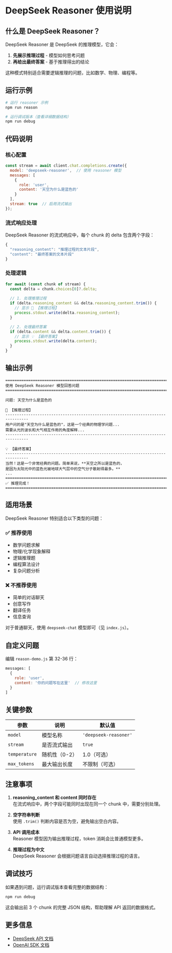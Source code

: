 # DeepSeek Reasoner 使用说明

## 什么是 DeepSeek Reasoner？

DeepSeek Reasoner 是 DeepSeek 的推理模型，它会：
1. **先展示推理过程** - 模型如何思考问题
2. **再给出最终答案** - 基于推理得出的结论

这种模式特别适合需要逻辑推理的问题，比如数学、物理、编程等。

## 运行示例

```powershell
# 运行 reasoner 示例
npm run reason

# 运行调试版本（查看详细数据结构）
npm run debug
```

## 代码说明

### 核心配置

```javascript
const stream = await client.chat.completions.create({
  model: 'deepseek-reasoner',  // 使用 reasoner 模型
  messages: [
    { 
      role: 'user', 
      content: '天空为什么是蓝色的' 
    }
  ],
  stream: true  // 启用流式输出
});
```

### 流式响应处理

DeepSeek Reasoner 的流式响应中，每个 chunk 的 delta 包含两个字段：

```javascript
{
  "reasoning_content": "推理过程的文本片段",
  "content": "最终答案的文本片段"
}
```

### 处理逻辑

```javascript
for await (const chunk of stream) {
  const delta = chunk.choices[0]?.delta;
  
  // 1. 处理推理过程
  if (delta.reasoning_content && delta.reasoning_content.trim()) {
    // 显示 🧠 【推理过程】
    process.stdout.write(delta.reasoning_content);
  }

  // 2. 处理最终答案
  if (delta.content && delta.content.trim()) {
    // 显示 💡 【最终答案】
    process.stdout.write(delta.content);
  }
}
```

## 输出示例

```
================================================================================
使用 DeepSeek Reasoner 模型回答问题
================================================================================

问题: 天空为什么是蓝色的

🧠 【推理过程】
--------------------------------------------------------------------------------
用户问的是"天空为什么是蓝色的"，这是一个经典的物理学问题...
需要从光的波长和大气相互作用的角度解释...
--------------------------------------------------------------------------------

💡 【最终答案】
--------------------------------------------------------------------------------
当然！这是一个非常经典的问题。简单来说，**天空之所以是蓝色的，
是因为太阳光中的蓝色光被地球大气层中的空气分子散射得最多。**
...
================================================================================
✅ 推理完成！
================================================================================
```

## 适用场景

DeepSeek Reasoner 特别适合以下类型的问题：

### ✅ 推荐使用
- 数学问题求解
- 物理/化学现象解释
- 逻辑推理题
- 编程算法设计
- 复杂问题分析

### ❌ 不推荐使用
- 简单的对话聊天
- 创意写作
- 翻译任务
- 信息查询

对于普通聊天，使用 `deepseek-chat` 模型即可（见 `index.js`）。

## 自定义问题

编辑 `reason-demo.js` 第 32-36 行：

```javascript
messages: [
  { 
    role: 'user', 
    content: '你的问题写在这里'  // 修改这里
  }
]
```

## 关键参数

| 参数 | 说明 | 默认值 |
|------|------|--------|
| `model` | 模型名称 | `'deepseek-reasoner'` |
| `stream` | 是否流式输出 | `true` |
| `temperature` | 随机性（0-2） | 1.0（可选） |
| `max_tokens` | 最大输出长度 | 不限制（可选） |

## 注意事项

1. **reasoning_content 和 content 同时存在**  
   在流式响应中，两个字段可能同时出现在同一个 chunk 中，需要分别处理。

2. **空字符串判断**  
   使用 `.trim()` 判断内容是否为空，避免输出空白内容。

3. **API 调用成本**  
   Reasoner 模型因为输出推理过程，token 消耗会比普通模型更多。

4. **推理过程为中文**  
   DeepSeek Reasoner 会根据问题语言自动选择推理过程的语言。

## 调试技巧

如果遇到问题，运行调试版本查看完整的数据结构：

```powershell
npm run debug
```

这会输出前 3 个 chunk 的完整 JSON 结构，帮助理解 API 返回的数据格式。

## 更多信息

- [DeepSeek API 文档](https://platform.deepseek.com/api-docs/)
- [OpenAI SDK 文档](https://github.com/openai/openai-node)


